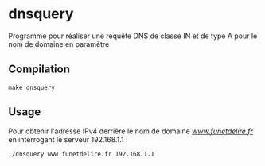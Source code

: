 # dnsquery

Programme pour réaliser une requête DNS de classe IN et de type A pour le nom de domaine en paramètre

## Compilation

	make dnsquery

## Usage

Pour obtenir l'adresse IPv4 derrière le nom de domaine *www.funetdelire.fr* en intérrogant le serveur 192.168.1.1 :

	./dnsquery www.funetdelire.fr 192.168.1.1
